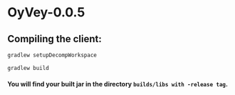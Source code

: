 # OyVey-0.0.5

## Compiling the client:
```gradle
gradlew setupDecompWorkspace

gradlew build
```
#### You will find your built jar in the directory `builds/libs with -release tag`.

